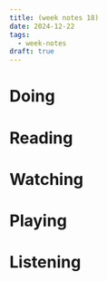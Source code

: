 ```yaml
---
title: (week notes 18)
date: 2024-12-22
tags:
  - week-notes
draft: true
---
```

# Doing

# Reading

# Watching

# Playing

# Listening